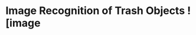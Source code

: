 # Image Recognition of Trash Objects                                                                                                            ![image
